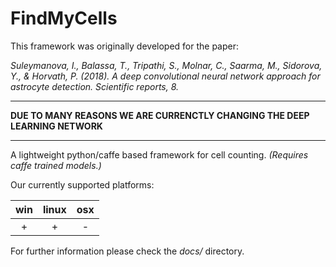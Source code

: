 # FindMyCells

This framework was originally developed for the paper:

*Suleymanova, I., Balassa, T., Tripathi, S., Molnar, C., Saarma, M., Sidorova, Y., & Horvath, P. (2018). A deep convolutional neural network approach for astrocyte detection. Scientific reports, 8.*

______________________________________________________________________________
**DUE TO MANY REASONS WE ARE CURRENCTLY CHANGING THE DEEP LEARNING NETWORK**
______________________________________________________________________________

A lightweight python/caffe based framework for cell counting. 
*(Requires caffe trained models.)*


Our currently supported platforms:

|win|linux|osx|
|:-:|:-:|:-:|
|+|+|-|

For further information please check the *docs/* directory.


